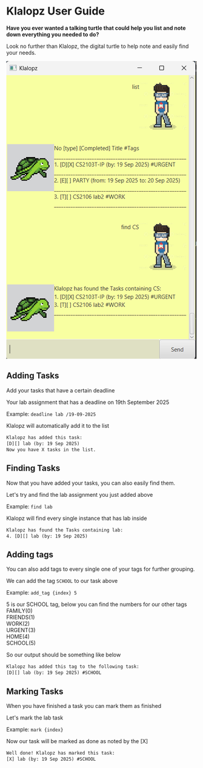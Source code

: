 # Klalopz User Guide

**Have you ever wanted a talking turtle that could help you list and note down everything you needed to do?**

Look no further than Klalopz, the digital turtle to help note and easily find your needs.

![Example of Klalopz usage](docs/Ui.png)

## Adding Tasks

Add your tasks that have a certain deadline

Your lab assignment that has a deadline on 19th September 2025

Example: `deadline lab /19-09-2025`

Klalopz will automatically add it to the list

```
Klalopz has added this task:
[D][] lab (by: 19 Sep 2025)
Now you have X tasks in the list.
```

## Finding Tasks

Now that you have added your tasks, you can also easily find them.

Let's try and find the lab assignment you just added above

Example: `find lab`

Klalopz will find every single instance that has lab inside
```
Klalopz has found the Tasks containing lab:
4. [D][] lab (by: 19 Sep 2025)
```


## Adding tags

You can also add tags to every single one of your tags for further grouping.

We can add the tag `SCHOOL` to our task above

Example: `add_tag {index} 5`

5 is our SCHOOL tag, below you can find the numbers for our other tags  
FAMILY(0)  
FRIENDS(1)  
WORK(2)  
URGENT(3)  
HOME(4)  
SCHOOL(5)  

So our output should be something like below
```
Klalopz has added this tag to the following task:
[D][] lab (by: 19 Sep 2025) #SCHOOL
```

## Marking Tasks

When you have finished a task you can mark them as finished

Let's mark the lab task

Example: `mark {index}`

Now our task will be marked as done as noted by the [X]

```
Well done! Klalopz has marked this task:
[X] lab (by: 19 Sep 2025) #SCHOOL
```
